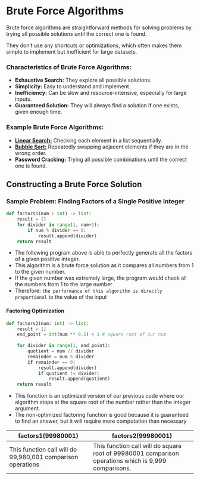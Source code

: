 # Brute Force Algorithms

Brute force algorithms are straightforward methods for solving problems by trying all possible solutions until the correct one is found.&#x20;

They don’t use any shortcuts or optimizations, which often makes them simple to implement but inefficient for large datasets.

### Characteristics of Brute Force Algorithms:

* **Exhaustive Search:** They explore all possible solutions.&#x20;
* **Simplicity:** Easy to understand and implement.&#x20;
* **Inefficiency:** Can be slow and resource-intensive, especially for large inputs.&#x20;
* **Guaranteed Solution:** They will always find a solution if one exists, given enough time.&#x20;

### Example Brute Force Algorithms:

* [**Linear Search:**](../../03-complexity-and-algorithms/linear-search.md) Checking each element in a list sequentially.&#x20;
* [**Bubble Sort:**](../../03-complexity-and-algorithms/basic-sorting-algorithms.md) Repeatedly swapping adjacent elements if they are in the wrong order.
* **Password Cracking:** Trying all possible combinations until the correct one is found.

## Constructing a Brute Force Solution

### Sample Problem: Finding Factors of a Single Positive Integer

```python
def factors1(num : int) -> list:
    result = []
    for divider in range(1, num+1):
        if num % divider == 0:
            result.append(divider)
    return result
```

* The following program above is able to perfectly generate all the factors of a given positive integer.
* This algorithm is a brute force solution as it compares all numbers from 1 to the given number.
* If the given number was extremely large, the program would check all the numbers from 1 to the large number
* Therefore: `the performance of this algorithm is directly proportional` to the value of the input

#### Factoring Optimization

```python
def factors2(num: int) -> list:
    result = []
    end_point = int(num ** 0.5) + 1 # square root of our num
    
    for divider in range(1, end_point):
        quotient = num // divider
        remainder = num % divider
        if remainder == 0:
            result.append(divider)
            if quotient != divider:
                result.append(quotient)
    return result
```

* This function is an optimized version of our previous code where our algorithm stops at the square root of the number rather than the integer argument.
* The non-optimized factoring function is good because it is guaranteed to find an answer, but it will require more computation than necessary

| factors1(99980001)                                          | factors2(99980001)                                                                                   |
| ----------------------------------------------------------- | ---------------------------------------------------------------------------------------------------- |
| This function call will do 99,980,001 comparison operations | This function call will do square root of 99980001 comparison operations which is 9,999 comparisons. |
